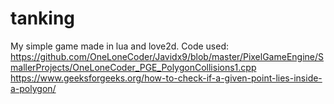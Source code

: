 # tanking
My simple game made in lua and love2d.
Code used:
https://github.com/OneLoneCoder/Javidx9/blob/master/PixelGameEngine/SmallerProjects/OneLoneCoder_PGE_PolygonCollisions1.cpp
https://www.geeksforgeeks.org/how-to-check-if-a-given-point-lies-inside-a-polygon/
